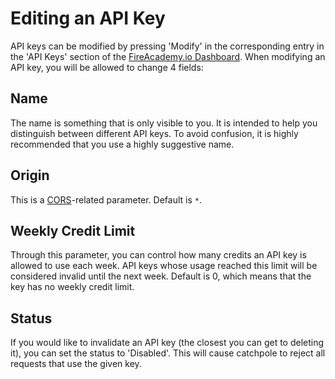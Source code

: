 # Editing an API Key

API keys can be modified by pressing 'Modify' in the corresponding entry in the 'API Keys' section of the [FireAcademy.io Dashboard](https://dashboard.fireacademy.io). When modifying an API key, you will be allowed to change 4 fields:

## Name

The name is something that is only visible to you. It is intended to help you distinguish between different API keys. To avoid confusion, it is highly recommended that you use a highly suggestive name.

## Origin

This is a [CORS](https://en.wikipedia.org/wiki/Cross-origin\_resource\_sharing)-related parameter. Default is `*`.

## Weekly Credit Limit

Through this parameter, you can control how many credits an API key is allowed to use each week. API keys whose usage reached this limit will be considered invalid until the next week. Default is 0, which means that the key has no weekly credit limit.

## Status

If you would like to invalidate an API key (the closest you can get to deleting it), you can set the status to 'Disabled'. This will cause catchpole to reject all requests that use the given key.
